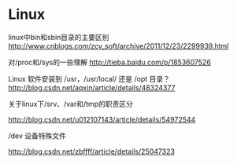 # Linux
linux中bin和sbin目录的主要区别
http://www.cnblogs.com/zcy_soft/archive/2011/12/23/2299939.html

对/proc和/sys的一些理解
http://tieba.baidu.com/p/1853607526

Linux 软件安装到 /usr，/usr/local/ 还是 /opt 目录？
http://blog.csdn.net/aqxin/article/details/48324377

关于linux下/srv、/var和/tmp的职责区分

http://blog.csdn.net/u012107143/article/details/54972544

/dev 设备特殊文件

http://blog.csdn.net/zbffff/article/details/25047323
